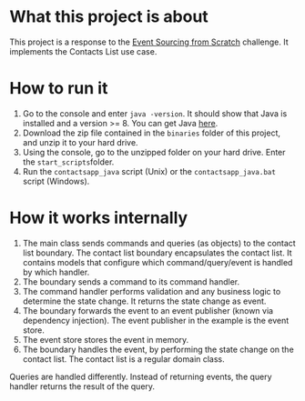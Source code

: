 # What this project is about
This project is a response to the [Event Sourcing from Scratch](https://github.com/kreait/code-challenge-event-sourcing) challenge. 
It implements the Contacts List use case.

# How to run it
1. Go to the console and enter `java -version`. It should show that Java is installed and a version >= 8. You can get Java [here](https://jdk.java.net/12/).
2. Download the zip file contained in the `binaries` folder of this project, and unzip it to your hard drive.
3. Using the console, go to the unzipped folder on your hard drive. Enter the `start_scripts`folder. 
5. Run the `contactsapp_java` script (Unix) or the `contactsapp_java.bat` script (Windows).

# How it works internally
1. The main class sends commands and queries (as objects) to the contact list boundary. 
The contact list boundary encapsulates the contact list. It contains models that configure which command/query/event is handled by which handler.
2. The boundary sends a command to its command handler.
3. The command handler performs validation and any business logic to determine the state change. It returns the state change as event.
4. The boundary forwards the event to an event publisher (known via dependency injection). The event publisher in the example is the event store.
5. The event store stores the event in memory.
6. The boundary handles the event, by performing the state change on the contact list. The contact list is a regular domain class.

Queries are handled differently. Instead of returning events, the query handler returns the result of the query.
